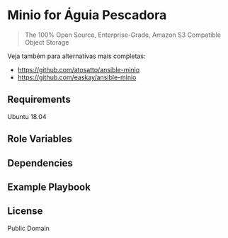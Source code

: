 Minio for Águia Pescadora
=========

> The 100% Open Source, Enterprise-Grade, Amazon S3 Compatible Object Storage

Veja também para alternativas mais completas:
- <https://github.com/atosatto/ansible-minio>
- <https://github.com/easkay/ansible-minio>

Requirements
------------

Ubuntu 18.04

Role Variables
--------------

Dependencies
------------


Example Playbook
----------------


License
-------

Public Domain
